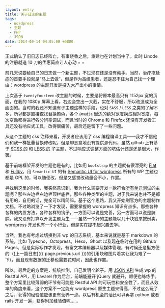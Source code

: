 ```yaml
---
layout: entry
title: 关于日志的主题
tags: 
  - Wordpress
  - 主题
  - PHP
  - JSON
date: 2014-09-14 04:05:00 +0800
---
```

正式确认了旧日志已经阵亡，有事烧香之后，重建也在计划当中了。此时 Linode 的注册就送 10 刀的优惠简直让人心动 = =

前几天说要给自己的日志做一个新主题，不过现在还是没有动手。当然，治疗拖延症的首要手段就是“马上去做”，但是作为高级患者，还是忍不住为自己找一个理由：wordpress 的主题开发是投入大产出小的事情。

上次基于 `twentyfourteen` 改主题的时候，主要是将原本最高只有 1152px 宽的页面，在我的 1080p 屏幕上看，右边会空出一大截，实在不舒服，所以改造成为全画面的。当时的我还不知道有子主题这样的手段，也对 `SASS` / `LESS` 之类的了解不多，所以都是直接查找替换颜色，各个 `@media` 里边的绝对宽度换成相对宽度，每次变动都得进行各分辨率调试，而且当时的 Chrome 和 Firefox 还没有开发者工具还没有响应式工具，改得很痛苦，最后还是留下了一些问题。

从这个主题的 css 注释来看，开发者应该用了 css 编程编译工具——我才不信他们和我一样批量替换修改呢，但是却恶意地没有提供源代码，虽然 github 上有基于 [SCSS 的](https://github.com/arounditNet/TwentyFourteen-Child-SCSS) 和 [LESS 的](https://github.com/pelicanpaul/twentyfourteen-childless) 子主题，不过响应式调整方面的坑估计还是还是很大，作罢。

基于前端框架开发的主题也是有的，比如用 `bootstrap` 的主题就有很漂亮的 [Flat](http://demo.yoarts.com/flatblog/) 和 [Fullby](http://www.marchettidesign.net/fullby/demo/)，用 `Semantic-UI` 的有 [Semantic UI for wordpress](https://github.com/KagamiChan/Semantic-UI-WordPress) 所有的 WP 主题也都是 GPL 的，可以随便改，但是又感觉改动量会不小，作罢。

寻找到这里的时候，我突然意识到，我为什么需要开发一款符合[所有单元测试](http://codex.wordpress.org/Theme_Unit_Test)的主题呢？那些左边栏右边栏顶栏底栏，那些各种类型的主题，对于我来说也并不是都有用的，自用的话，完全可以精简嘛。基于这个思路，我又开始刷官方的主题制作文档。不过略浏览了一下才发现，需要掌握的 wordpress 知识有点多。那些各种各样的内置方法，各种各样的钩子，一方面可以说是完善，另一方面可以说是臃肿。我又没有打算以开发主题为生——虽然一个好的主题能以几十块钱来按份卖，wordpress 开发也有一个小行业，但是实在提不起兴趣去学。

当然，我也有考虑过切换到非 wp 的日志系统，基本来说就是基于 markdown 的系统，比如 Typecho，Octopress，Hexo，Ghost 以及现在临时在用的 Github Pages，但是实际写作才发现，有富文本编辑器以及媒体管理，有时候还是挺方便的（[上一篇日志]({{ page.previous.url }})的引用块和图片着实让我为难了一下），而且现有数据的迁移也需要花时间，因此也作罢。

所以，最后定的方案是，统统推倒，自己发明个轮子。用 [JSON API](http://wordpress.org/plugins/json-api/) 生成 wp 的 Restful API，用 Lavarel 作为后台，前端能避开 jQuery 就避开，顺便也练练手。整个方案里比较薄弱的环节有可能是 Restful API 的可玩性和安全性了，而且从效率的角度来看，这个方案不一定能有 wordpress 原生主题来得高，不过这么玩了之后，获得的经验值应该更有营养一点。以后有机会的话还可以再拿 python 或者 rails 开发一遍，获得附加经验值呢……

